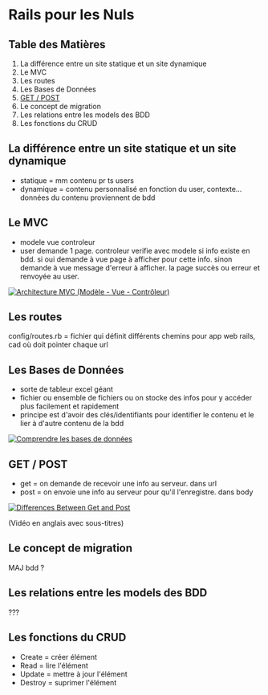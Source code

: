 # Rails pour les Nuls

## Table des Matières

1. La différence entre un site statique et un site dynamique
2. Le MVC
3. Les routes
4. Les Bases de Données
5. [GET / POST](#getpost)
6. Le concept de migration
7. Les relations entre les models des BDD
8. Les fonctions du CRUD

## La différence entre un site statique et un site dynamique

* statique = mm contenu pr ts users
* dynamique = contenu personnalisé en fonction du user, contexte... données du contenu proviennent de bdd

## Le MVC

* modele vue controleur
* user demande 1 page. controleur verifie avec modele si info existe en bdd. si oui demande à vue page à afficher pour cette info. sinon demande à vue message d'erreur à afficher. la page succès ou erreur et renvoyée au user.

[![Architecture MVC (Modèle - Vue - Contrôleur)](https://img.youtube.com/vi/PuBjF8CRWWE/0.jpg)](https://www.youtube.com/watch?v=PuBjF8CRWWE)

## Les routes

config/routes.rb = fichier qui définit différents chemins pour app web rails, cad où doit pointer chaque url

## Les Bases de Données

* sorte de tableur excel géant
* fichier ou ensemble de fichiers ou on stocke des infos pour y accéder plus facilement et rapidement
* principe est d'avoir des clés/identifiants pour identifier le contenu et le lier à d'autre contenu de la bdd

[![Comprendre les bases de données](https://img.youtube.com/vi/tmMmEYknwek/0.jpg)](https://www.youtube.com/watch?v=tmMmEYknwek)

## <a name="getpost"></a>GET / POST

* get = on demande de recevoir une info au serveur. dans url
* post = on envoie une info au serveur pour qu'il l'enregistre. dans body

[![Differences Between Get and Post](https://img.youtube.com/vi/UObINRj2EGY/0.jpg)](https://www.youtube.com/watch?v=UObINRj2EGY)

(Vidéo en anglais avec sous-titres)

## Le concept de migration

MAJ bdd ?

## Les relations entre les models des BDD

???

## Les fonctions du CRUD

* Create = créer élément
* Read = lire l'élément
* Update = mettre à jour l'élément
* Destroy = suprimer l'élément
